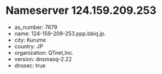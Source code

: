 # Nameserver 124.159.209.253

* as_number: 7679
* name: 124-159-209-253.ppp.bbiq.jp.
* city: Kurume
* country: JP
* organization: QTnet,Inc.
* version: dnsmasq-2.22
* dnssec: true
